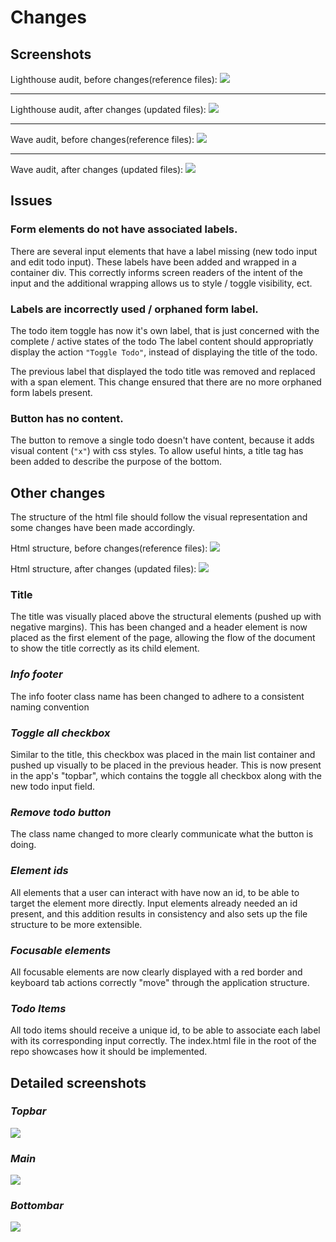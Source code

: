 # Changes

## Screenshots

Lighthouse audit, before changes(reference files):
![](scores_before.png)

____

Lighthouse audit, after changes (updated files):
![](scores_after.png)

____

Wave audit, before changes(reference files):
![](wave_before.png)

____

Wave audit, after changes (updated files):
![](wave_after.png)

## Issues

### **Form elements do not have associated labels.**

There are several input elements that have a label missing (new todo input and edit todo input).
These labels have been added and wrapped in a container div. 
This correctly informs screen readers of the intent of the input and the additional wrapping allows us to style / toggle visibility, ect. 

### **Labels are incorrectly used / orphaned form label.**

The todo item toggle has now it's own label, that is just concerned with the complete / active states of the todo
The label content should appropriatly display the action `"Toggle Todo"`, instead of displaying the title of the todo. 

The previous label that displayed the todo title was removed and replaced with a span element.
This change ensured that there are no more orphaned form labels present.

### **Button has no content.**

The button to remove a single todo doesn't have content, because it adds visual content (`"x"`) with css styles. 
To allow useful hints, a title tag has been added to describe the purpose of the bottom. 

## Other changes

The structure of the html file should follow the visual representation and some changes have been made accordingly. 

Html structure, before changes(reference files):
![](structure_before.png)

Html structure, after changes (updated files):
![](structure_after.png)

### **Title**

The title was visually placed above the structural elements (pushed up with negative margins).
This has been changed and a header element is now placed as the first element of the page, allowing the flow of the document to show the title correctly as its child element. 

### ***Info footer***

The info footer class name has been changed to adhere to a consistent naming convention

### ***Toggle all checkbox***

Similar to the title, this checkbox was placed in the main list container and pushed up visually to be placed in the previous header. This is now present in the app's "topbar", which contains the toggle all checkbox along with the new todo input field. 

### ***Remove todo button***
The class name changed to more clearly communicate what the button is doing.

### ***Element ids***

All elements that a user can interact with have now an id, to be able to target the element more directly. 
Input elements already needed an id present, and this addition results in consistency and also sets up the file structure to be more extensible. 

### ***Focusable elements***

All focusable elements are now clearly displayed with a red border and keyboard tab actions correctly "move" through the application structure.

### ***Todo Items***

All todo items should receive a unique id, to be able to associate each label with its corresponding input correctly.
The index.html file in the root of the repo showcases how it should be implemented. 

## Detailed screenshots

### ***Topbar***

![](structure_topbar.png)

### ***Main***

![](structure_main.png)

### ***Bottombar***

![](structure_bottombar.png)